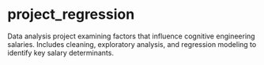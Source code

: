 # project_regression
Data analysis project examining factors that influence cognitive engineering salaries. Includes cleaning, exploratory analysis, and regression modeling to identify key salary determinants.
